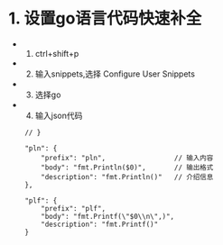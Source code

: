 # 1. 设置go语言代码快速补全
- 1. ctrl+shift+p
- 2. 输入snippets,选择 Configure User Snippets
- 3. 选择go
- 4. 输入json代码
```
	// }

	"pln": {
		"prefix": "pln",                 // 输入内容
		"body": "fmt.Println($0)",       // 输出格式
		"description": "fmt.Println()"   // 介绍信息
	},
	
	"plf": {
		"prefix": "plf",
		"body": "fmt.Printf(\"$0\\n\",)",
		"description": "fmt.Printf()"
	}
```


